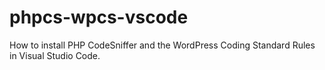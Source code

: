 # phpcs-wpcs-vscode
How to install PHP CodeSniffer and the WordPress Coding Standard Rules in Visual Studio Code.
